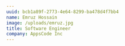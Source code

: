 ```yaml
---
uuid: bcb1a89f-2773-4e64-8299-ba478d4f7bb4
name: Emruz Hossain
image: /uploads/emruz.jpg
title: Software Engineer
company: AppsCode Inc
---
```

